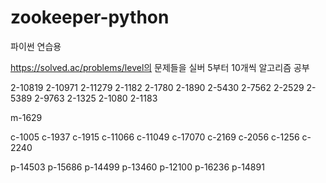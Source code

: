 # zookeeper-python
파이썬 연습용

https://solved.ac/problems/level의 문제들을 실버 5부터 10개씩 알고리즘 공부

2-10819
2-10971
2-11279
2-1182
2-1780
2-1890
2-5430
2-7562
2-2529
2-5389
2-9763
2-1325
2-1080
2-1183

m-1629

c-1005
c-1937
c-1915
c-11066
c-11049
c-17070
c-2169
c-2056
c-1256
c-2240

p-14503
p-15686
p-14499
p-13460
p-12100
p-16236
p-14891


